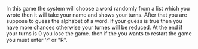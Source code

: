 In this game the system will choose a word randomly from a list which you wrote then it will take your name and shows your turns.
After that you are suppose to guess the alphabet of a word.
If your guess is true then you have more chances otherwise your turnes will be reduced.
At the end if your turns is 0 you lose the game.
then if the you wants to restart the game you must enter 'r' or "R".